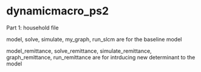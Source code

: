 # dynamicmacro_ps2
Part 1: household file

  model, solve, simulate, my_graph, run_slcm are for the baseline model
  
  model_remittance, solve_remittance, simulate_remittance, graph_remittance, run_remittance are for intrducing new determinant to the model

  
